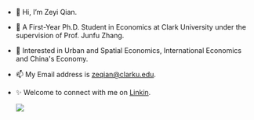 - 👋 Hi, I’m Zeyi Qian.
- 👀 A First-Year Ph.D. Student in Economics at Clark University under the supervision of Prof. Junfu Zhang.
- 🌱 Interested in Urban and Spatial Economics, International Economics and China's Economy.
- 📫 My Email address is zeqian@clarku.edu.
- ✨ Welcome to connect with me on [Linkin](https://www.linkedin.com/in/zeyi-qian-b04288208).


     ![](https://github-readme-stats.vercel.app/api?username=ZeyiQian&theme=dark)


<!---
ZeyiQian/ZeyiQian is a ✨ special ✨ repository because its `README.md` (this file) appears on your GitHub profile.
You can click the Preview link to take a look at your changes.- 💞️ 
--->
 
